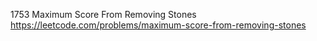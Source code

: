 1753 Maximum Score From Removing Stones https://leetcode.com/problems/maximum-score-from-removing-stones